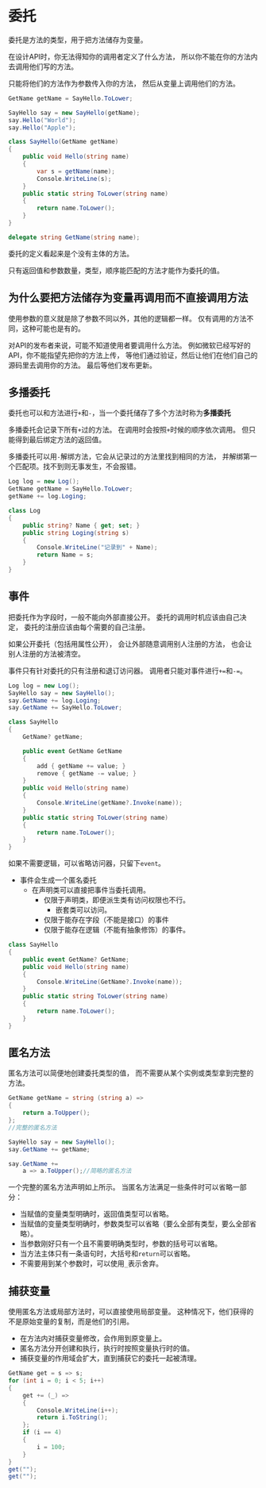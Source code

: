 ﻿# 委托

委托是方法的类型，用于把方法储存为变量。

在设计API时，你无法得知你的调用者定义了什么方法，
所以你不能在你的方法内去调用他们写的方法。

只能将他们的方法作为参数传入你的方法，
然后从变量上调用他们的方法。

```csharp
GetName getName = SayHello.ToLower;

SayHello say = new SayHello(getName);
say.Hello("World");
say.Hello("Apple");

class SayHello(GetName getName)
{
	public void Hello(string name)
	{
		var s = getName(name);
		Console.WriteLine(s);
	}
	public static string ToLower(string name)
	{
		return name.ToLower();
	}
}

delegate string GetName(string name);
```
委托的定义看起来是个没有主体的方法。

只有返回值和参数数量，类型，顺序能匹配的方法才能作为委托的值。

## 为什么要把方法储存为变量再调用而不直接调用方法

使用参数的意义就是除了参数不同以外，其他的逻辑都一样。
仅有调用的方法不同，这种可能也是有的。

对API的发布者来说，可能不知道使用者要调用什么方法。
例如微软已经写好的API，你不能指望先把你的方法上传，
等他们通过验证，然后让他们在他们自己的源码里去调用你的方法。
最后等他们发布更新。


## 多播委托

委托也可以和方法进行`+`和`-`，当一个委托储存了多个方法时称为**多播委托**

多播委托会记录下所有`+`过的方法。
在调用时会按照`+`时候的顺序依次调用。
但只能得到最后绑定方法的返回值。

多播委托可以用`-`解绑方法，它会从记录过的方法里找到相同的方法，
并解绑第一个匹配项。找不到则无事发生，不会报错。

```csharp
Log log = new Log();
GetName getName = SayHello.ToLower;
getName += log.Loging;

class Log
{
	public string? Name { get; set; }
	public string Loging(string s)
	{
		Console.WriteLine("记录到" + Name);
		return Name = s;
	}
}
```

## 事件

把委托作为字段时，一般不能向外部直接公开。
委托的调用时机应该由自己决定，
委托的注册应该由每个需要的自己注册。

如果公开委托（包括用属性公开），
会让外部随意调用别人注册的方法，
也会让别人注册的方法被清空。

事件只有针对委托的只有注册和退订访问器。
调用者只能对事件进行`+=`和`-=`。

```csharp
Log log = new Log(); 
SayHello say = new SayHello();
say.GetName += log.Loging;
say.GetName += SayHello.ToLower; 

class SayHello
{
	GetName? getName;

	public event GetName GetName
	{
		add { getName += value; }
		remove { getName -= value; }
	}
	public void Hello(string name)
	{
		Console.WriteLine(getName?.Invoke(name));
	}
	public static string ToLower(string name)
	{
		return name.ToLower();
	}
}
```

如果不需要逻辑，可以省略访问器，只留下`event`。

- 事件会生成一个匿名委托
  - 在声明类可以直接把事件当委托调用。
	- 仅限于声明类，即便派生类有访问权限也不行。
	  - 嵌套类可以访问。 
	- 仅限于能存在字段（不能是接口）的事件
	- 仅限于能存在逻辑（不能有抽象修饰）的事件。

```csharp
class SayHello
{ 
	public event GetName? GetName;
	public void Hello(string name)
	{
		Console.WriteLine(GetName?.Invoke(name));
	}
	public static string ToLower(string name)
	{
		return name.ToLower();
	}
}
```

## 匿名方法

匿名方法可以简便地创建委托类型的值，
而不需要从某个实例或类型拿到完整的方法。

```csharp
GetName getName = string (string a) =>
{
	return a.ToUpper();
};
//完整的匿名方法

SayHello say = new SayHello();
say.GetName += getName;

say.GetName += 
	a => a.ToUpper();//简略的匿名方法
```

一个完整的匿名方法声明如上所示。
当匿名方法满足一些条件时可以省略一部分：

- 当赋值的变量类型明确时，返回值类型可以省略。
- 当赋值的变量类型明确时，参数类型可以省略（要么全部有类型，要么全部省略）。
- 当参数刚好只有一个且不需要明确类型时，参数的括号可以省略。
- 当方法主体只有一条语句时，大括号和`return`可以省略。
- 不需要用到某个参数时，可以使用`_`表示舍弃。

## 捕获变量

使用匿名方法或局部方法时，可以直接使用局部变量。
这种情况下，他们获得的不是原始变量的复制，而是他们的引用。

- 在方法内对捕获变量修改，会作用到原变量上。
- 匿名方法分开创建和执行，执行时按照变量执行时的值。
- 捕获变量的作用域会扩大，直到捕获它的委托一起被清理。

```csharp
GetName get = s => s;
for (int i = 0; i < 5; i++)
{
	get += (_) =>
	{
		Console.WriteLine(i++);
		return i.ToString();
	};
	if (i == 4)
	{
		i = 100;
	}
}
get("");
get("");
```